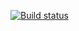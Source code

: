 [![Build status](https://ci.appveyor.com/api/projects/status/dfabsmlc8n7d7yat?svg=true)](https://ci.appveyor.com/project/Skitovich/bdd)